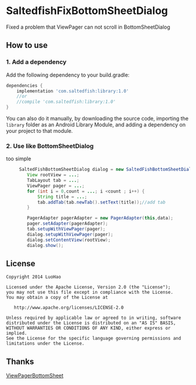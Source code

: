 # SaltedfishFixBottomSheetDialog
 Fixed a problem that ViewPager can not scroll in BottomSheetDialog
## How to use

### 1. Add a dependency

Add the following dependency to your build.gradle:
```gradle
dependencies {
    implementation 'com.saltedfish:library:1.0'
    //or
    //compile 'com.saltedfish:library:1.0'
}
```

You can also do it manually, by downloading the source code, importing the `library` folder as an Android Library Module, and adding a dependency on your project to that module.

### 2. Use like BottomSheetDialog

too simple
```java
     SaltedFishBottomSheetDialog dialog = new SaltedFishBottomSheetDialog(this);
        View rootView = ...;
        TabLayout tab = ...;
        ViewPager pager = ...;
        for (int i = 0,count = ...; i <count ; i++) {
            String title = ...;
            tab.addTab(tab.newTab().setText(title));//add tab
        }

        PagerAdapter pagerAdapter = new PagerAdapter(this,data);
        pager.setAdapter(pagerAdapter);
        tab.setupWithViewPager(pager);
        dialog.setupWithViewPager(pager);
        dialog.setContentView(rootView);
        dialog.show();
```
## License
    Copyright 2014 LuoHao

    Licensed under the Apache License, Version 2.0 (the "License");
    you may not use this file except in compliance with the License.
    You may obtain a copy of the License at

       http://www.apache.org/licenses/LICENSE-2.0

    Unless required by applicable law or agreed to in writing, software
    distributed under the License is distributed on an "AS IS" BASIS,
    WITHOUT WARRANTIES OR CONDITIONS OF ANY KIND, either express or implied.
    See the License for the specific language governing permissions and
    limitations under the License.

## Thanks
[ViewPagerBottomSheet][1]

[1]: https://github.com/laenger/ViewPagerBottomSheet

